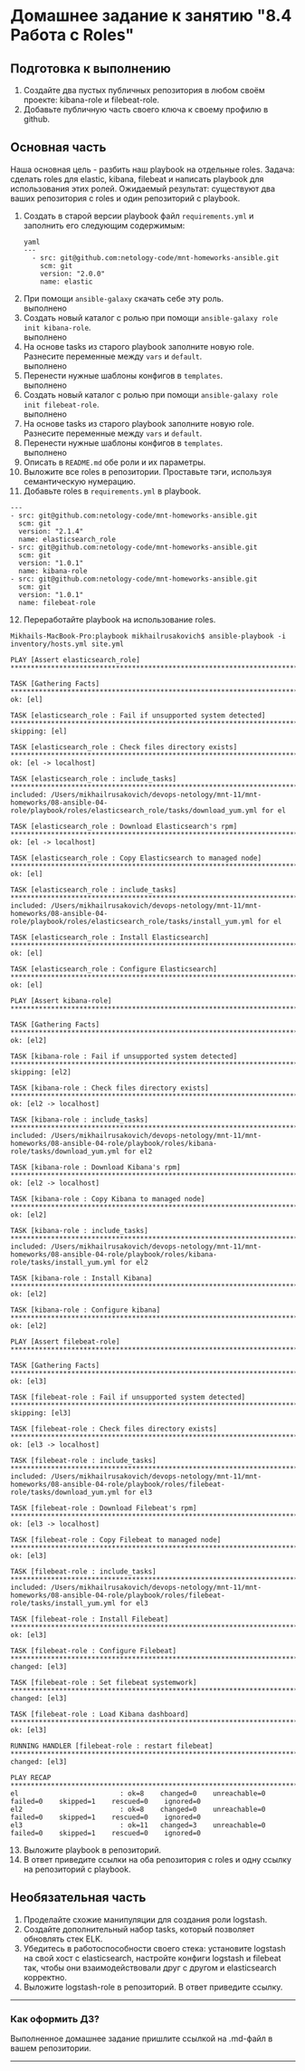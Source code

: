 # Домашнее задание к занятию "8.4 Работа с Roles"

## Подготовка к выполнению
1. Создайте два пустых публичных репозитория в любом своём проекте: kibana-role и filebeat-role.
2. Добавьте публичную часть своего ключа к своему профилю в github.

## Основная часть

Наша основная цель - разбить наш playbook на отдельные roles. Задача: сделать roles для elastic, kibana, filebeat и написать playbook для использования этих ролей. Ожидаемый результат: существуют два ваших репозитория с roles и один репозиторий с playbook.

1. Создать в старой версии playbook файл `requirements.yml` и заполнить его следующим содержимым:
   ``` 
   yaml
   ---
     - src: git@github.com:netology-code/mnt-homeworks-ansible.git
       scm: git
       version: "2.0.0"
       name: elastic 
   ```
2. При помощи `ansible-galaxy` скачать себе эту роль.</br>
выполнено
3. Создать новый каталог с ролью при помощи `ansible-galaxy role init kibana-role`.</br>
выполнено
4. На основе tasks из старого playbook заполните новую role. Разнесите переменные между `vars` и `default`. </br>
выполнено
5. Перенести нужные шаблоны конфигов в `templates`.</br>
выполнено
6. Создать новый каталог с ролью при помощи `ansible-galaxy role init filebeat-role`.</br>
выполнено
7. На основе tasks из старого playbook заполните новую role. Разнесите переменные между `vars` и `default`. 
8. Перенести нужные шаблоны конфигов в `templates`.</br>
выполнено
9. Описать в `README.md` обе роли и их параметры.
10. Выложите все roles в репозитории. Проставьте тэги, используя семантическую нумерацию.
11. Добавьте roles в `requirements.yml` в playbook.
```commandline
---
- src: git@github.com:netology-code/mnt-homeworks-ansible.git
  scm: git
  version: "2.1.4"
  name: elasticsearch_role
- src: git@github.com:netology-code/mnt-homeworks-ansible.git
  scm: git
  version: "1.0.1"
  name: kibana-role
- src: git@github.com:netology-code/mnt-homeworks-ansible.git
  scm: git
  version: "1.0.1"
  name: filebeat-role

```
12. Переработайте playbook на использование roles.
```commandline
Mikhails-MacBook-Pro:playbook mikhailrusakovich$ ansible-playbook -i inventory/hosts.yml site.yml

PLAY [Assert elasticsearch_role] **********************************************************************************************************************************************

TASK [Gathering Facts] ********************************************************************************************************************************************************
ok: [el]

TASK [elasticsearch_role : Fail if unsupported system detected] ***************************************************************************************************************
skipping: [el]

TASK [elasticsearch_role : Check files directory exists] **********************************************************************************************************************
ok: [el -> localhost]

TASK [elasticsearch_role : include_tasks] *************************************************************************************************************************************
included: /Users/mikhailrusakovich/devops-netology/mnt-11/mnt-homeworks/08-ansible-04-role/playbook/roles/elasticsearch_role/tasks/download_yum.yml for el

TASK [elasticsearch_role : Download Elasticsearch's rpm] **********************************************************************************************************************
ok: [el -> localhost]

TASK [elasticsearch_role : Copy Elasticsearch to managed node] ****************************************************************************************************************
ok: [el]

TASK [elasticsearch_role : include_tasks] *************************************************************************************************************************************
included: /Users/mikhailrusakovich/devops-netology/mnt-11/mnt-homeworks/08-ansible-04-role/playbook/roles/elasticsearch_role/tasks/install_yum.yml for el

TASK [elasticsearch_role : Install Elasticsearch] *****************************************************************************************************************************
ok: [el]

TASK [elasticsearch_role : Configure Elasticsearch] ***************************************************************************************************************************
ok: [el]

PLAY [Assert kibana-role] *****************************************************************************************************************************************************

TASK [Gathering Facts] ********************************************************************************************************************************************************
ok: [el2]

TASK [kibana-role : Fail if unsupported system detected] **********************************************************************************************************************
skipping: [el2]

TASK [kibana-role : Check files directory exists] *****************************************************************************************************************************
ok: [el2 -> localhost]

TASK [kibana-role : include_tasks] ********************************************************************************************************************************************
included: /Users/mikhailrusakovich/devops-netology/mnt-11/mnt-homeworks/08-ansible-04-role/playbook/roles/kibana-role/tasks/download_yum.yml for el2

TASK [kibana-role : Download Kibana's rpm] ************************************************************************************************************************************
ok: [el2 -> localhost]

TASK [kibana-role : Copy Kibana to managed node] ******************************************************************************************************************************
ok: [el2]

TASK [kibana-role : include_tasks] ********************************************************************************************************************************************
included: /Users/mikhailrusakovich/devops-netology/mnt-11/mnt-homeworks/08-ansible-04-role/playbook/roles/kibana-role/tasks/install_yum.yml for el2

TASK [kibana-role : Install Kibana] *******************************************************************************************************************************************
ok: [el2]

TASK [kibana-role : Configure kibana] *****************************************************************************************************************************************
ok: [el2]

PLAY [Assert filebeat-role] ***************************************************************************************************************************************************

TASK [Gathering Facts] ********************************************************************************************************************************************************
ok: [el3]

TASK [filebeat-role : Fail if unsupported system detected] ********************************************************************************************************************
skipping: [el3]

TASK [filebeat-role : Check files directory exists] ***************************************************************************************************************************
ok: [el3 -> localhost]

TASK [filebeat-role : include_tasks] ******************************************************************************************************************************************
included: /Users/mikhailrusakovich/devops-netology/mnt-11/mnt-homeworks/08-ansible-04-role/playbook/roles/filebeat-role/tasks/download_yum.yml for el3

TASK [filebeat-role : Download Filebeat's rpm] ********************************************************************************************************************************
ok: [el3 -> localhost]

TASK [filebeat-role : Copy Filebeat to managed node] **************************************************************************************************************************
ok: [el3]

TASK [filebeat-role : include_tasks] ******************************************************************************************************************************************
included: /Users/mikhailrusakovich/devops-netology/mnt-11/mnt-homeworks/08-ansible-04-role/playbook/roles/filebeat-role/tasks/install_yum.yml for el3

TASK [filebeat-role : Install Filebeat] ***************************************************************************************************************************************
ok: [el3]

TASK [filebeat-role : Configure Filebeat] *************************************************************************************************************************************
changed: [el3]

TASK [filebeat-role : Set filebeat systemwork] ********************************************************************************************************************************
changed: [el3]

TASK [filebeat-role : Load Kibana dashboard] **********************************************************************************************************************************
ok: [el3]

RUNNING HANDLER [filebeat-role : restart filebeat] ****************************************************************************************************************************
changed: [el3]

PLAY RECAP ********************************************************************************************************************************************************************
el                         : ok=8    changed=0    unreachable=0    failed=0    skipped=1    rescued=0    ignored=0   
el2                        : ok=8    changed=0    unreachable=0    failed=0    skipped=1    rescued=0    ignored=0   
el3                        : ok=11   changed=3    unreachable=0    failed=0    skipped=1    rescued=0    ignored=0   
```
13. Выложите playbook в репозиторий.
14. В ответ приведите ссылки на оба репозитория с roles и одну ссылку на репозиторий с playbook.

## Необязательная часть

1. Проделайте схожие манипуляции для создания роли logstash.
2. Создайте дополнительный набор tasks, который позволяет обновлять стек ELK.
3. Убедитесь в работоспособности своего стека: установите logstash на свой хост с elasticsearch, настройте конфиги logstash и filebeat так, чтобы они взаимодействовали друг с другом и elasticsearch корректно.
4. Выложите logstash-role в репозиторий. В ответ приведите ссылку.

---

### Как оформить ДЗ?

Выполненное домашнее задание пришлите ссылкой на .md-файл в вашем репозитории.

---
